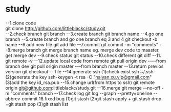# study
--1.clone code</br>
git clone http://github.com/littleblackc/study.git</br>
--2.check branch
git branch
--3.create branch
git branch name
--4.go one branch
--5.create branch and go one branch eq 3 and 4
git checkout -b name
--6.add new file
git add file 
--7.commit
git commit -m "comments"
--8.merge branch
git merge branch name 
eg. merge dev code to maaster. get merge dev
--9.check status
git status
--10.check different
git diff
--11.
git remote -v
--12.update local code from remote
git pull origin dev ----from branch dev
git pull origin master ---from branch master
--13.return previos version
git checkout -- file
--14.generate ssh
(1)check exist ssh
~/.ssh
(2)generate the key
ssh-keygen -t rsa -C "haiyan.xu.vip@gmail.com"
(3)add the key
id_rsa.pub
--15.change url(from https to ssh)
git remote origin git@github.com:littleblackc/study.git
--16.merge
git merge --no-off -m "comments" branch
--17.check log
git log --graph --pretty=oneline --abbrev-commit
18.fixed bug
(1)git stash
(2)git stash apply + git stash drop =git stash pop
(3)git stash list




